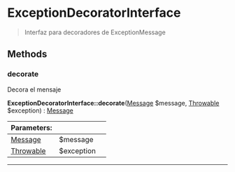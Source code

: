 
                                                                                                                                            
    
# ExceptionDecoratorInterface


> Interfaz para decoradores de ExceptionMessage
>
> 








## Methods

### decorate
Decora el mensaje


**ExceptionDecoratorInterface::decorate**([Message](../../../Message.md) $message, [Throwable](../../../Throwable.md) $exception) : [Message](../../../Message.md)


|Parameters: | | |
| --- | --- | --- |
|[Message](../../../Message.md) |$message |  |
|[Throwable](../../../Throwable.md) |$exception |  |

---


                                                                                                                                                                                                                                                                                                                                                                                                            
    
                                                                                                                                                                                                                                                                             
                